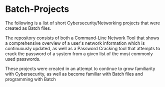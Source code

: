 # Batch-Projects
The following is a list of short Cybersecurity/Networking projects that were created as Batch files. 

The repository consists of both a Command-Line Network Tool that shows a comprehensive overview of a user's network information which is continuously updated, as well as a Password Cracking tool that attempts to crack the password of a system from a given list of the most commonly used passwords. 

These projects were created in an attempt to continue to grow familiarity with Cybersecurity, as well as become familiar with Batch files and programming with Batch
